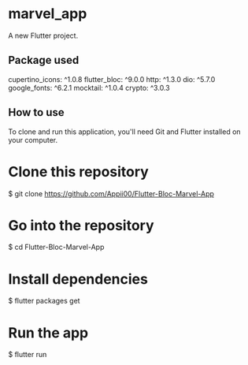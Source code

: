 # marvel_app

A new Flutter project.

## Package used

cupertino_icons: ^1.0.8
flutter_bloc: ^9.0.0
http: ^1.3.0
dio: ^5.7.0
google_fonts: ^6.2.1
mocktail: ^1.0.4
crypto: ^3.0.3

## How to use
To clone and run this application, you'll need Git and Flutter installed on your computer.

# Clone this repository
$ git clone https://github.com/Appii00/Flutter-Bloc-Marvel-App

# Go into the repository
$ cd Flutter-Bloc-Marvel-App

# Install dependencies
$ flutter packages get

# Run the app
$ flutter run
